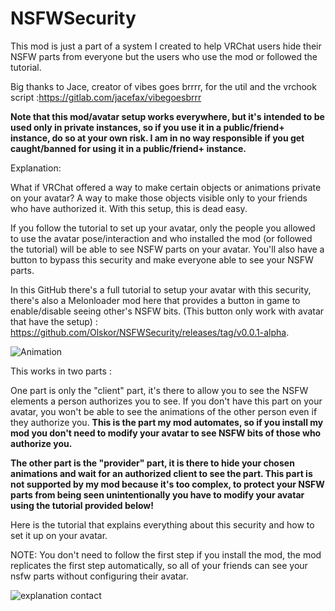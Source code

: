 # NSFWSecurity
This mod is just a part of a system I created to help VRChat users hide their NSFW parts from everyone but the users who use the mod or followed the tutorial.

Big thanks to Jace, creator of vibes goes brrrr, for the util and the vrchook script :https://gitlab.com/jacefax/vibegoesbrrr

<b>Note that this mod/avatar setup works everywhere, but it's intended to be used only in private instances, so if you use it in a public/friend+ instance, do so at your own risk. I am in no way responsible if you get caught/banned for using it in a public/friend+ instance.</b>

Explanation:

What if VRChat offered a way to make certain objects or animations private on your avatar? A way to make those objects visible only to your friends who have authorized it. With this setup, this is dead easy.

If you follow the tutorial to set up your avatar, only the people you allowed to use the avatar pose/interaction and who installed the mod (or followed the tutorial) will be able to see NSFW parts on your avatar. You'll also have a button to bypass this security and make everyone able to see your NSFW parts.

In this GitHub there's a full tutorial to setup your avatar with this security, there's also a Melonloader mod here that provides a button in game to enable/disable seeing other's NSFW bits. (This button only work with avatar that have the setup) : https://github.com/Olskor/NSFWSecurity/releases/tag/v0.0.1-alpha.

![Animation](https://user-images.githubusercontent.com/105324070/171660715-2f53686b-1111-4aeb-beca-34b5949bc04c.gif)

This works in two parts :

One part is only the "client" part, it's there to allow you to see the NSFW elements a person authorizes you to see. If you don't have this part on your avatar, you won't be able to see the animations of the other person even if they authorize you. <b>This is the part my mod automates, so if you install my mod you don't need to modify your avatar to see NSFW bits of those who authorize you.</b>

<b>The other part is the "provider" part, it is there to hide your chosen animations and wait for an authorized client to see the part. This part is not supported by my mod because it's too complex, to protect your NSFW parts from being seen unintentionally you have to modify your avatar using the tutorial provided below!</b>

Here is the tutorial that explains everything about this security and how to set it up on your avatar.

NOTE: You don't need to follow the first step if you install the mod, the mod replicates the first step automatically, so all of your friends can see your nsfw parts without configuring their avatar. 

![explanation contact](https://user-images.githubusercontent.com/105324070/171626554-f3cc1c64-8fc4-4e82-b8a4-5e7a51e91207.png)
